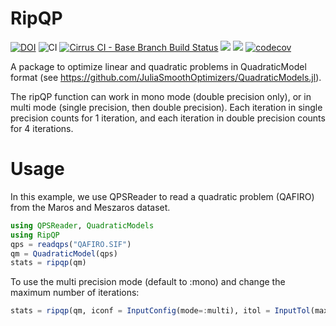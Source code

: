 # RipQP

[![DOI](https://zenodo.org/badge/DOI/10.5281/zenodo.4309783.svg)](https://doi.org/10.5281/zenodo.4309783)
![CI](https://github.com/JuliaSmoothOptimizers/RipQP.jl/workflows/CI/badge.svg?branch=master)
[![Cirrus CI - Base Branch Build Status](https://img.shields.io/cirrus/github/JuliaSmoothOptimizers/RipQP.jl?logo=Cirrus%20CI)](https://cirrus-ci.com/github/JuliaSmoothOptimizers/RipQP.jl)
[![](https://img.shields.io/badge/docs-dev-blue.svg)](https://JuliaSmoothOptimizers.github.io/RipQP.jl/dev)
[![](https://img.shields.io/badge/docs-stable-3f51b5.svg)](https://JuliaSmoothOptimizers.github.io/RipQP.jl/stable)
[![codecov](https://codecov.io/gh/JuliaSmoothOptimizers/RipQP.jl/branch/master/graph/badge.svg)](https://codecov.io/gh/JuliaSmoothOptimizers/RipQP.jl)

A package to optimize linear and quadratic problems in QuadraticModel format
(see https://github.com/JuliaSmoothOptimizers/QuadraticModels.jl).

The ripQP function can work in mono mode (double precision only), or in multi
mode (single precision, then double precision).
Each iteration in single precision counts for 1 iteration, and each iteration in
double precision counts for 4 iterations.

# Usage

In this example, we use QPSReader to read a quadratic problem (QAFIRO) from the
Maros and Meszaros dataset.

```julia
using QPSReader, QuadraticModels
using RipQP
qps = readqps("QAFIRO.SIF")
qm = QuadraticModel(qps)
stats = ripqp(qm)
```

To use the multi precision mode (default to :mono) and change the maximum number of iterations:
```julia
stats = ripqp(qm, iconf = InputConfig(mode=:multi), itol = InputTol(max_iter=100))
```
